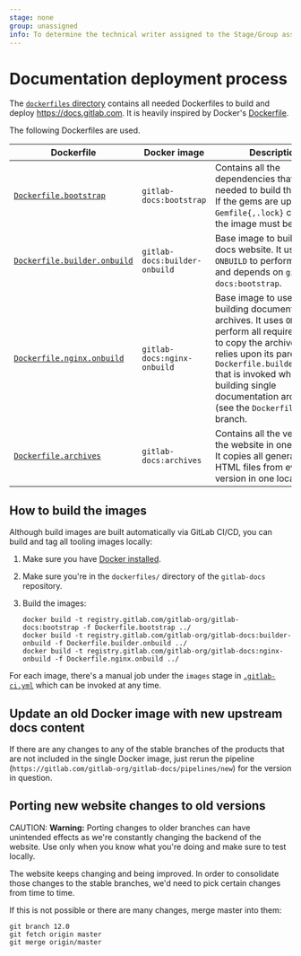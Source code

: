 ```yaml
---
stage: none
group: unassigned
info: To determine the technical writer assigned to the Stage/Group associated with this page, see https://about.gitlab.com/handbook/engineering/ux/technical-writing/#assignments
---
```


# Documentation deployment process

The [`dockerfiles` directory](https://gitlab.com/gitlab-org/gitlab-docs/blob/master/dockerfiles/)
contains all needed Dockerfiles to build and deploy <https://docs.gitlab.com>. It
is heavily inspired by Docker's
[Dockerfile](https://github.com/docker/docker.github.io/blob/06ed03db13895bfe867761b6fc2ad40acf6026dd/Dockerfile).

The following Dockerfiles are used.

| Dockerfile | Docker image | Description |
| ---------- | ------------ | ----------- |
| [`Dockerfile.bootstrap`](https://gitlab.com/gitlab-org/gitlab-docs/blob/master/dockerfiles/Dockerfile.bootstrap) | `gitlab-docs:bootstrap` | Contains all the dependencies that are needed to build the website. If the gems are updated and `Gemfile{,.lock}` changes, the image must be rebuilt. |
| [`Dockerfile.builder.onbuild`](https://gitlab.com/gitlab-org/gitlab-docs/blob/master/dockerfiles/Dockerfile.builder.onbuild) | `gitlab-docs:builder-onbuild` | Base image to build the docs website. It uses `ONBUILD` to perform all steps and depends on `gitlab-docs:bootstrap`. |
| [`Dockerfile.nginx.onbuild`](https://gitlab.com/gitlab-org/gitlab-docs/blob/master/dockerfiles/Dockerfile.nginx.onbuild) | `gitlab-docs:nginx-onbuild` | Base image to use for building documentation archives. It uses `ONBUILD` to perform all required steps to copy the archive, and relies upon its parent `Dockerfile.builder.onbuild` that is invoked when building single documentation archives (see the `Dockerfile` of each branch. |
| [`Dockerfile.archives`](https://gitlab.com/gitlab-org/gitlab-docs/blob/master/dockerfiles/Dockerfile.archives) | `gitlab-docs:archives` | Contains all the versions of the website in one archive. It copies all generated HTML files from every version in one location. |

## How to build the images

Although build images are built automatically via GitLab CI/CD, you can build
and tag all tooling images locally:

1. Make sure you have [Docker installed](https://docs.docker.com/install/).
1. Make sure you're in the `dockerfiles/` directory of the `gitlab-docs` repository.
1. Build the images:

   ```shell
   docker build -t registry.gitlab.com/gitlab-org/gitlab-docs:bootstrap -f Dockerfile.bootstrap ../
   docker build -t registry.gitlab.com/gitlab-org/gitlab-docs:builder-onbuild -f Dockerfile.builder.onbuild ../
   docker build -t registry.gitlab.com/gitlab-org/gitlab-docs:nginx-onbuild -f Dockerfile.nginx.onbuild ../
   ```

For each image, there's a manual job under the `images` stage in
[`.gitlab-ci.yml`](https://gitlab.com/gitlab-org/gitlab-docs/blob/master/.gitlab-ci.yml) which can be invoked at any time.

## Update an old Docker image with new upstream docs content

If there are any changes to any of the stable branches of the products that are
not included in the single Docker image, just rerun the pipeline (`https://gitlab.com/gitlab-org/gitlab-docs/pipelines/new`)
for the version in question.

## Porting new website changes to old versions

CAUTION: **Warning:**
Porting changes to older branches can have unintended effects as we're constantly
changing the backend of the website. Use only when you know what you're doing
and make sure to test locally.

The website keeps changing and being improved. In order to consolidate
those changes to the stable branches, we'd need to pick certain changes
from time to time.

If this is not possible or there are many changes, merge master into them:

```shell
git branch 12.0
git fetch origin master
git merge origin/master
```
